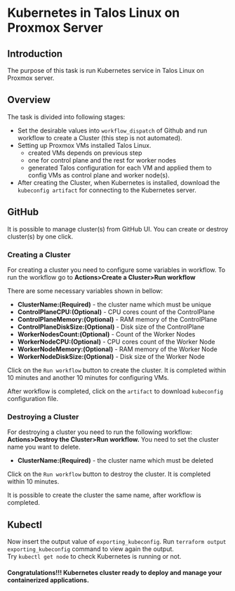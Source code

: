 Kubernetes in Talos Linux on Proxmox Server
=================

## Introduction

The purpose of this task is run Kubernetes service in Talos Linux on Proxmox server.


## Overview

The task is divided into following stages:

* Set the desirable values into `workflow_dispatch` of Github and run workflow to create a Cluster (this step is not automated).
* Setting up Proxmox VMs installed Talos Linux.
    * created VMs depends on previous step
    * one for control plane and the rest for worker nodes
    * generated Talos configuration for each VM and applied them to config VMs as control plane and worker node(s).
* After creating the Cluster, when Kubernetes is installed, download the `kubeconfig artifact` for connecting to the Kubernetes server.


## GitHub

It is possible to manage cluster(s) from GitHub UI. You can create or destroy cluster(s) by one click.

### Creating a Cluster
For creating a cluster you need to configure some variables in workflow. To run the workflow 
go to **Actions>Create a Cluster>Run workflow** 

There are some necessary variables shown in bellow:
* **ClusterName:(Required)** - the cluster name which must be unique
* **ControlPlaneCPU:(Optional)** - CPU cores count of the ControlPlane
* **ControlPlaneMemory:(Optional)** - RAM memory of the ControlPlane
* **ControlPlaneDiskSize:(Optional)** - Disk size of the ControlPlane
* **WorkerNodesCount:(Optional)** - Count of the Worker Nodes
* **WorkerNodeCPU:(Optional)** - CPU cores count of the Worker Node
* **WorkerNodeMemory:(Optional)** - RAM memory of the Worker Node
* **WorkerNodeDiskSize:(Optional)** - Disk size of the Worker Node

Click on the `Run workflow` button to create the cluster. It is completed within 10 minutes 
and another 10 minutes for configuring VMs.

After workflow is completed, click on the `artifact` to download `kubeconfig` configuration file.


### Destroying a Cluster
For destroying a cluster you need to run the following workflow: **Actions>Destroy the Cluster>Run workflow.** 
You need to set the cluster name you want to delete.

* **ClusterName:(Required)** - the cluster name which must be deleted

Click on the `Run workflow` button to destroy the cluster. It is completed within 10 minutes.

It is possible to create the cluster the same name, after workflow is completed. 

## Kubectl

Now insert the output value of `exporting_kubeconfig`. Run `terraform output exporting_kubeconfig` command to view again the output.
<br>
Try `kubectl get node` to check Kubernetes is running or not.

#### Congratulations!!! Kubernetes cluster ready to deploy and manage your containerized applications.